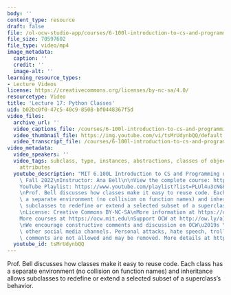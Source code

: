```yaml
---
body: ''
content_type: resource
draft: false
file: /ol-ocw-studio-app/courses/6-100l-introduction-to-cs-and-programming-using-python-fall-2022/6100l-lecture-17-version-2_360p_16_9.mp4
file_size: 70597602
file_type: video/mp4
image_metadata:
  caption: ''
  credit: ''
  image-alt: ''
learning_resource_types:
- Lecture Videos
license: https://creativecommons.org/licenses/by-nc-sa/4.0/
resourcetype: Video
title: 'Lecture 17: Python Classes'
uid: b02bc0f0-47c5-40c9-8508-bf0448367f5d
video_files:
  archive_url: ''
  video_captions_file: /courses/6-100l-introduction-to-cs-and-programming-using-python-fall-2022/1jlgqPffb0jTD1GJmYxnukqh0qw6RY0Wv_transcript.webvtt
  video_thumbnail_file: https://img.youtube.com/vi/tsMrUdynbQQ/default.jpg
  video_transcript_file: /courses/6-100l-introduction-to-cs-and-programming-using-python-fall-2022/1jlgqPffb0jTD1GJmYxnukqh0qw6RY0Wv_transcript.pdf
video_metadata:
  video_speakers: ''
  video_tags: subclass, type, instances, abstractions, classes of objects, common
    attributes
  youtube_description: "MIT 6.100L Introduction to CS and Programming using Python,\
    \ Fall 2022\nInstructor: Ana Bell\n\nView the complete course: https://ocw.mit.edu/courses/6-100l-introduction-to-cs-and-programming-using-python-fall-2022/\n\
    YouTube Playlist: https://www.youtube.com/playlist?list=PLUl4u3cNGP62A-ynp6v6-LGBCzeH3VAQB\n\
    \nProf. Bell discusses how classes make it easy to reuse code. Each class has\
    \ a separate environment (no collision on function names) and inheritance allows\
    \ subclasses to redefine or extend a selected subset of a superclass\u2019 behavior.\n\
    \nLicense: Creative Commons BY-NC-SA\nMore information at https://ocw.mit.edu/terms\n\
    More courses at https://ocw.mit.edu\nSupport OCW at http://ow.ly/a1If50zVRlQ\n\
    \nWe encourage constructive comments and discussion on OCW\u2019s YouTube and\
    \ other social media channels. Personal attacks, hate speech, trolling, and inappropriate\
    \ comments are not allowed and may be removed. More details at https://ocw.mit.edu/comments."
  youtube_id: tsMrUdynbQQ
---
```

Prof. Bell discusses how classes make it easy to reuse code. Each class has a separate environment (no collision on function names) and inheritance allows subclasses to redefine or extend a selected subset of a superclass’s behavior.